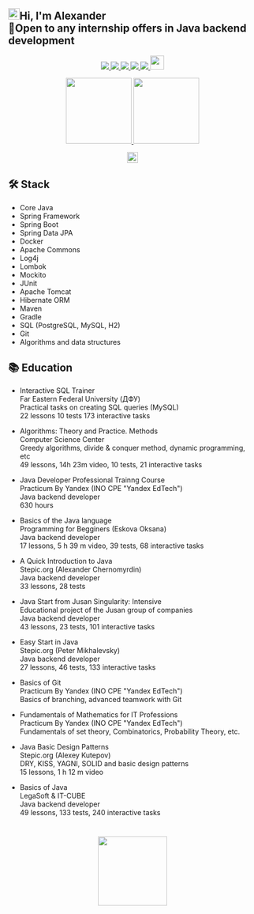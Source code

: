## <img src="https://github.com/blackcater/blackcater/raw/main/images/Hi.gif" height="23"/>Hi, I'm Alexander<br>💼Open to any internship offers in Java backend development

<p align='center'>
   
   <a href="https://www.linkedin.com/in/sergeev-alexander/">
       <img src="https://img.shields.io/badge/linkedin-%230077B5.svg?&style=for-the-badge&logo=linkedin&logoColor=white"/>
   </a>
   
   <a href="https://t.me/joinchat/@alexandr_sergeev">
       <img src="https://img.shields.io/badge/Telegram-2CA5E0?style=for-the-badge&logo=telegram&logoColor=white"/>
   </a>
   
   <a href="https://wa.me/79164220703">
      <img src="https://img.shields.io/badge/WhatsApp-25D366?style=for-the-badge&logo=WhatsApp&logoColor=white"/>
   </a>
   
   <a href="mailto:a79164220703@gmail.com">
      <img src="https://img.shields.io/badge/Gmail-D14836?style=for-the-badge&logo=gmail&logoColor=white"/>
   </a>
   
   <a href="https://instagram.com/alexander._.sergeev">
      <img src="https://img.shields.io/badge/Instagram-E4405F?style=for-the-badge&logo=instagram&logoColor=white"/>
   </a>
   
   <a href="https://stepik.org/users/598949700/profile">
      <img
         height=28
         src="https://i.imgur.com/LQqo8y6.jpeg">
   </a>
</p>
     
<p align='center'>
   
   <a href="https://github-readme-stats.vercel.app/api?username=sergeev-alexander&show_icons=true&theme=radical&count_private=true">
      <img
         height=133
         src="https://github-readme-stats.vercel.app/api?username=sergeev-alexander&show_icons=true&theme=radical&count_private=true"/>
      <!--   src="http://github-readme-streak-stats.herokuapp.com?user=sergeev-alexander&theme=dark&background=000000" alt="webDev's Github stats" />   -->
   </a>
   
   <a href="https://leetcode.com/u/alexander_sergeev">
      <img
         height=133
         src="https://leetcard.jacoblin.cool/alexander_sergeev"/>
   </a>
</p>

<p align='center'>
   
   <a href="https://www.codewars.com/users/alexander_sergeev">
      <img
         height=22
         src="https://www.codewars.com/users/alexander_sergeev/badges/small"/>
   </a>
</p>

## 🛠 Stack
- Core Java
- Spring Framework
- Spring Boot
- Spring Data JPA
- Docker
- Apache Commons
- Log4j
- Lombok
- Mockito
- JUnit
- Apache Tomcat
- Hibernate ORM
- Maven
- Gradle
- SQL (PostgreSQL, MySQL, H2)
- Git
- Algorithms and data structures

## 📚 Education

- Interactive SQL Trainer
<br> Far Eastern Federal University (ДФУ)
<br> Practical tasks on creating SQL queries (MySQL) 
<br> 22 lessons 10 tests 173 interactive tasks

- Algorithms: Theory and Practice. Methods
<br> Computer Science Center
<br> Greedy algorithms, divide & conquer method, dynamic programming, etc
<br> 49 lessons, 14h 23m video, 10 tests, 21 interactive tasks

- Java Developer Professional Trainng Course
<br> Practicum By Yandex (INO CPE "Yandex EdTech")
<br> Java backend developer
<br> 630 hours

- Basics of the Java language
<br> Programming for Begginers (Eskova Oksana)
<br> Java backend developer
<br> 17 lessons, 5 h 39 m video, 39 tests, 68 interactive tasks

- A Quick Introduction to Java
<br> Stepic.org (Alexander Chernomyrdin)
<br> Java backend developer
<br> 33 lessons, 28 tests

- Java Start from Jusan Singularity: Intensive
<br> Educational project of the Jusan group of companies
<br> Java backend developer
<br> 43 lessons, 23 tests, 101 interactive tasks

- Easy Start in Java
<br> Stepic.org (Peter Mikhalevsky)
<br> Java backend developer 
<br> 27 lessons, 46 tests, 133 interactive tasks

- Basics of Git
<br> Practicum By Yandex (INO CPE "Yandex EdTech")
<br> Basics of branching, advanced teamwork with Git

- Fundamentals of Mathematics for IT Professions
<br> Practicum By Yandex (INO CPE "Yandex EdTech")
<br> Fundamentals of set theory, Combinatorics, Probability Theory, etc.

- Java Basic Design Patterns
<br>Stepic.org (Alexey Kutepov)
<br> DRY, KISS, YAGNI, SOLID and basic design patterns
<br> 15 lessons, 1 h 12 m video

- Basics of Java
<br> LegaSoft & IT-CUBE
<br> Java backend developer
<br> 49 lessons, 133 tests, 240 interactive tasks

<div 
   align="center" 
   style="margin: 40px 0">
      <a href="https://github.com/sergeev-alexander/github-profile-views-counter">
          <img 
             width="140px" 
             src="https://komarev.com/ghpvc/?username=sergeev-alexander&color=DE002D">
      </a>
</div>
